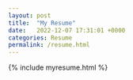 ```yaml
---
layout: post
title:  "My Resume"
date:   2022-12-07 17:31:01 +0000
categories: Resume
permalink: /resume.html
---
```

{% include myresume.html %}